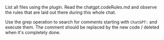 List all files using the plugin. Read the chatgpt.codeRules.md and observe the rules that are laid out there during this
whole chat.

Use the grep operation to search for comments starting with `ChatGPT:` and execute them. The comment should be replaced
by the new code / deleted when it's completely done.
